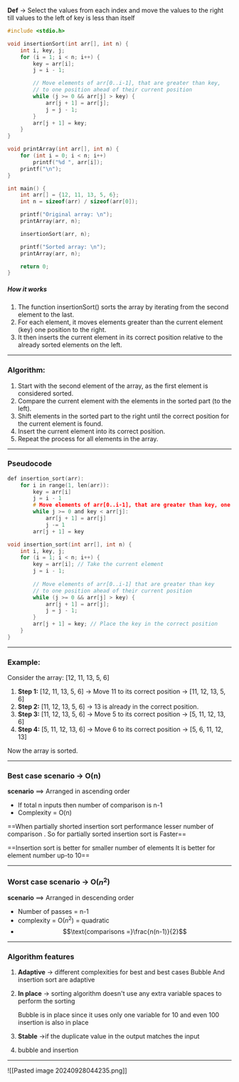 **Def** ->
	Select the values from each index and move the  values to the right till values to the left of key is less than itself 

```c
#include <stdio.h>

void insertionSort(int arr[], int n) {
    int i, key, j;
    for (i = 1; i < n; i++) {
        key = arr[i];
        j = i - 1;

        // Move elements of arr[0..i-1], that are greater than key,
        // to one position ahead of their current position
        while (j >= 0 && arr[j] > key) {
            arr[j + 1] = arr[j];
            j = j - 1;
        }
        arr[j + 1] = key;
    }
}

void printArray(int arr[], int n) {
    for (int i = 0; i < n; i++)
        printf("%d ", arr[i]);
    printf("\n");
}

int main() {
    int arr[] = {12, 11, 13, 5, 6};
    int n = sizeof(arr) / sizeof(arr[0]);

    printf("Original array: \n");
    printArray(arr, n);

    insertionSort(arr, n);

    printf("Sorted array: \n");
    printArray(arr, n);

    return 0;
}
```

##### How it works
1. The function insertionSort() sorts the array by iterating from the second element to the last.
2. For each element, it moves elements greater than the current element (key) one position to the right.
3. It then inserts the current element in its correct position relative to the already sorted elements on the left.

---
### Algorithm:

1. Start with the second element of the array, as the first element is considered sorted.
2. Compare the current element with the elements in the sorted part (to the left).
3. Shift elements in the sorted part to the right until the correct position for the current element is found.
4. Insert the current element into its correct position.
5. Repeat the process for all elements in the array.

---

### Pseudocode

```c
def insertion_sort(arr):
    for i in range(1, len(arr)):
        key = arr[i]
        j = i - 1
        # Move elements of arr[0..i-1], that are greater than key, one position ahead
        while j >= 0 and key < arr[j]:
            arr[j + 1] = arr[j]
            j -= 1
        arr[j + 1] = key
```

```c
void insertion_sort(int arr[], int n) {
    int i, key, j;
    for (i = 1; i < n; i++) {
        key = arr[i]; // Take the current element
        j = i - 1;
        
        // Move elements of arr[0..i-1] that are greater than key
        // to one position ahead of their current position
        while (j >= 0 && arr[j] > key) {
            arr[j + 1] = arr[j];
            j = j - 1;
        }
        arr[j + 1] = key; // Place the key in the correct position
    }
}

```

----
### Example:

Consider the array: [12, 11, 13, 5, 6]

1. **Step 1:** [12, 11, 13, 5, 6] → Move 11 to its correct position → [11, 12, 13, 5, 6]
2. **Step 2:** [11, 12, 13, 5, 6] → 13 is already in the correct position.
3. **Step 3:** [11, 12, 13, 5, 6] → Move 5 to its correct position → [5, 11, 12, 13, 6]
4. **Step 4:** [5, 11, 12, 13, 6] → Move 6 to its correct position → [5, 6, 11, 12, 13]

Now the array is sorted.

---
### **Best case scenario** -> O(n)

**scenario** ==>  Arranged in ascending order
- If total n inputs then number of comparison is  n-1
- Complexity = O(n) 

==When partially shorted insertion sort performance lesser number of comparison . So for partially sorted insertion sort is Faster== 

==Insertion sort is better for smaller number of elements 
It is better for element number  up-to 10==

---
### **Worst case scenario** -> O($n^2$)

**scenario** ==> Arranged in descending order

- Number of passes = n-1
- complexity =  O($n^2$) = quadratic
-  $$\text{comparisons =}\frac{n(n-1)}{2}$$

---
###  Algorithm features 

1. **Adaptive** -> different complexities for best and best cases
	Bubble And insertion sort are adaptive 

2. **In place** -> sorting algorithm doesn't use any extra variable spaces to perform the sorting 

	Bubble is in place since it uses only one variable for 10 and even 100
	insertion is also in place 

3. **Stable** ->if the duplicate value in the output matches the input
4. bubble and insertion
---
![[Pasted image 20240928044235.png]]